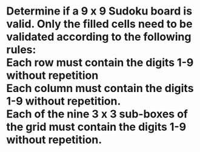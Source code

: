# Determine if a 9 x 9 Sudoku board is valid. Only the filled cells need to be validated according to the following rules: </br> Each row must contain the digits 1-9 without repetition<br>Each column must contain the digits 1-9 without repetition.<br>Each of the nine 3 x 3 sub-boxes of the grid must contain the digits 1-9 without repetition.<br>

